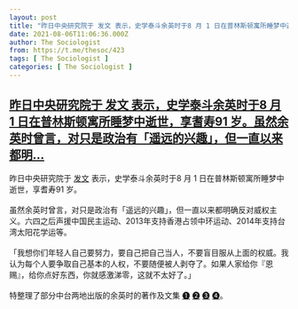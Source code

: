 ```yaml
---
layout: post
title: "昨日中央研究院于 发文 表示，史学泰斗余英时于8 月 1 日在普林斯顿寓所睡梦中逝世，享耆寿91 岁。虽然余英时曾言，对只是政治有「遥远的兴趣」，但一直以来都明"
date: 2021-08-06T11:06:36.000Z
author: The Sociologist
from: https://t.me/thesoc/423
tags: [ The Sociologist ]
categories: [ The Sociologist ]
---
```

<!--1628247996000-->
[昨日中央研究院于 发文 表示，史学泰斗余英时于8 月 1 日在普林斯顿寓所睡梦中逝世，享耆寿91 岁。虽然余英时曾言，对只是政治有「遥远的兴趣」，但一直以来都明...](https://t.me/thesoc/423)
------

<div>
<p>昨日中央研究院于 <a href="https://www.sinica.edu.tw/ch/news/6919" target="_blank" rel="noopener" onclick="return confirm('Open this link?\n\n'+this.href);">发文</a> 表示，史学泰斗余英时于8 月 1 日在普林斯顿寓所睡梦中逝世，享耆寿91 岁。<br><br>虽然余英时曾言，对只是政治有「遥远的兴趣」，但一直以来都明确反对威权主义。六四之后声援中国民主运动、2013年支持香港占领中环运动、2014年支持台湾太阳花学运等。<br><br>「我想你们年轻人自己要努力，要自己把自己当人，不要盲目服从上面的权威。我认为每个人要争取自己基本的人权，不要随便被人剥夺了。如果人家给你『恩赐』，给你点好东西，你就感激涕零，这就不太好了。」<br><br>特整理了部分中台两地出版的余英时的著作及文集 <a href="https://t.me/thesoclib/147" target="_blank" rel="noopener" onclick="return confirm('Open this link?\n\n'+this.href);">❶</a> <a href="https://t.me/thesoclib/157" target="_blank" rel="noopener" onclick="return confirm('Open this link?\n\n'+this.href);">❷</a> <a href="https://t.me/thesoclib/167" target="_blank" rel="noopener" onclick="return confirm('Open this link?\n\n'+this.href);">❸</a> <a href="https://t.me/thesoclib/177" target="_blank" rel="noopener" onclick="return confirm('Open this link?\n\n'+this.href);">❹</a>。</p>
</div>
